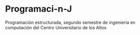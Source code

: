 # Programaci-n-J
Programación estructurada, segundo semestre de ingenieria en computación del Centro Universitario de los Altos 
